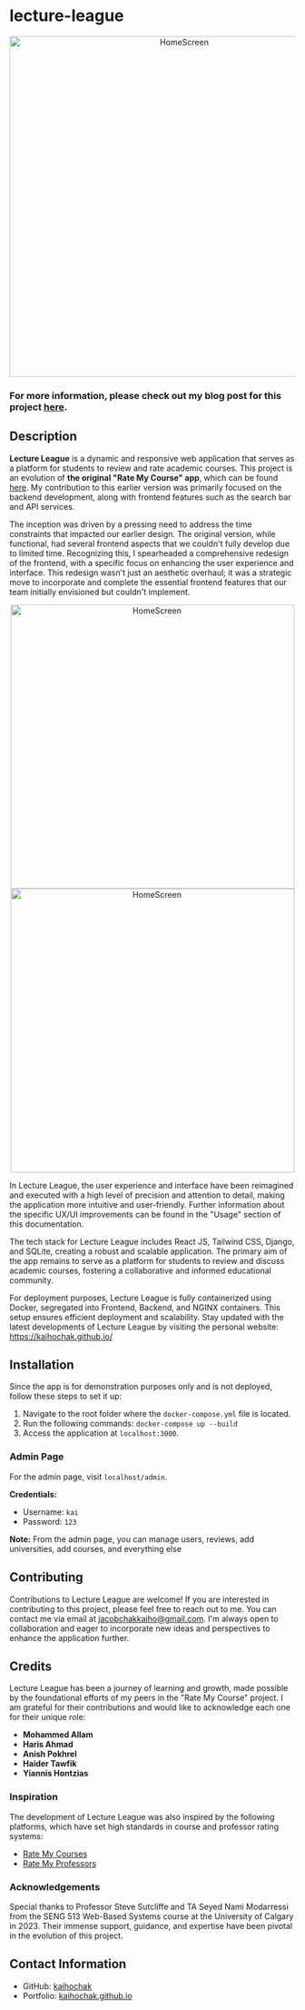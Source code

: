 # lecture-league

<p align="center">
  <img src="https://github.com/kaihochak/lecture-league-page/blob/main/src/images/lecture.jpg" alt="HomeScreen" width="600">
</p>

### **For more information, please check out my blog post for this project [here](https://kaichak.com/lecture-league-page).**

## Description

**Lecture League** is a dynamic and responsive web application that serves as a platform for students to review and rate academic courses. This project is an evolution of **the original "Rate My Course" app**, which can be found [here](https://github.com/mrmallam/Rate_My_Course). My contribution to this earlier version was primarily focused on the backend development, along with frontend features such as the search bar and API services.

The inception was driven by a pressing need to address the time constraints that impacted our earlier design. The original version, while functional, had several frontend aspects that we couldn't fully develop due to limited time. Recognizing this, I spearheaded a comprehensive redesign of the frontend, with a specific focus on enhancing the user experience and interface. This redesign wasn't just an aesthetic overhaul; it was a strategic move to incorporate and complete the essential frontend features that our team initially envisioned but couldn't implement.

<p align="center">
  <img src="https://github.com/kaihochak/lecture-league-page/blob/main/src/images/gifs/reviews.gif" alt="HomeScreen" width="500">
  <img src="https://github.com/kaihochak/lecture-league-page/blob/main/src/images/gifs/course.gif" alt="HomeScreen" width="500">
</p>

In Lecture League, the user experience and interface have been reimagined and executed with a high level of precision and attention to detail, making the application more intuitive and user-friendly. Further information about the specific UX/UI improvements can be found in the "Usage" section of this documentation.

The tech stack for Lecture League includes React JS, Tailwind CSS, Django, and SQLite, creating a robust and scalable application. The primary aim of the app remains to serve as a platform for students to review and discuss academic courses, fostering a collaborative and informed educational community.

For deployment purposes, Lecture League is fully containerized using Docker, segregated into Frontend, Backend, and NGINX containers. This setup ensures efficient deployment and scalability. Stay updated with the latest developments of Lecture League by visiting the personal website: https://kaihochak.github.io/

## Installation

Since the app is for demonstration purposes only and is not deployed, follow these steps to set it up:

1. Navigate to the root folder where the `docker-compose.yml` file is located.
2. Run the following commands: `docker-compose up --build`
3. Access the application at `localhost:3000`.
   
### Admin Page
For the admin page, visit `localhost/admin`.

**Credentials:**
- Username: `kai`
- Password: `123`

**Note:** From the admin page, you can manage users, reviews, add universities, add courses, and everything else

## Contributing

Contributions to Lecture League are welcome! If you are interested in contributing to this project, please feel free to reach out to me. You can contact me via email at [jacobchakkaiho@gmail.com](mailto:jacobchakkaiho@gmail.com). I'm always open to collaboration and eager to incorporate new ideas and perspectives to enhance the application further.

## Credits

Lecture League has been a journey of learning and growth, made possible by the foundational efforts of my peers in the "Rate My Course" project. I am grateful for their contributions and would like to acknowledge each one for their unique role: 

- **Mohammed Allam**
- **Haris Ahmad**
- **Anish Pokhrel**
- **Haider Tawfik**
- **Yiannis Hontzias**


### Inspiration

The development of Lecture League was also inspired by the following platforms, which have set high standards in course and professor rating systems:

- [Rate My Courses](https://www.ratemycourses.io/)
- [Rate My Professors](https://www.ratemyprofessors.com/)

### Acknowledgements

Special thanks to Professor Steve Sutcliffe and TA Seyed Nami Modarressi from the SENG 513 Web-Based Systems course at the University of Calgary in 2023. Their immense support, guidance, and expertise have been pivotal in the evolution of this project.


## Contact Information

- GitHub: [kaihochak](https://github.com/kaihochak)
- Portfolio: [kaihochak.github.io](https://kaihochak.github.io/)
